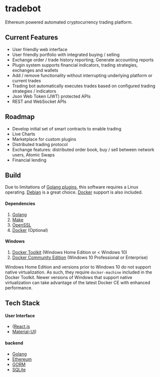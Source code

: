 # tradebot

Ethereum powered automated cryptocurrency trading platform.

## Current Features

* User friendly web interface
* User friendly portfolio with integrated buying / selling
* Exchange order / trade history reporting; Generate accounting reports
* Plugin system supports financial indicators, trading strategies, exchanges and wallets
* Add / remove functionality without interrupting underlying platform or current trades
* Trading bot automatically executes trades based on configured trading strategies / indicators
* Json Web Token (JWT) protected APIs
* REST and WebSocket APIs

## Roadmap
* Develop initial set of smart contracts to enable trading
* Live Charts
* Marketplace for custom plugins
* Distributed trading protocol
* Exchange features: distributed order book, buy / sell between network users, Atomic Swaps
* Financial lending

## Build

Due to limitations of [Golang plugins](https://golang.org/pkg/plugin/), this software requires a Linux operating. [Debian](https://www.debian.org/) is a great choice. [Docker](https://www.docker.com/) support is also included.

#### Dependencies

1. [Golang](https://golang.org/)
2. [Make](https://www.gnu.org/software/make/)
3. [OpenSSL](https://www.openssl.org/)
4. [Docker](https://www.docker.com/) (Optional)

#### Windows

1. [Docker Toolkit](https://docs.docker.com/toolbox/toolbox_install_windows/) (Windows Home Edition or < Windows 10)
2. [Docker Community Edition](https://store.docker.com/editions/community/docker-ce-desktop-windows) (Windows 10 Professional or Enterprise)

Windows Home Edition and versions prior to Windows 10 do not support native virtualization. As such, they require `docker-machine` included in the Docker Toolkit. Newer versions of Windows that support native virtualization can take advantage of the latest Docker CE with enhanced performance.

## Tech Stack

#### User Interface
* ([React.js](https://reactjs.org/)
* [Material-UI](https://material-ui-next.com/))

#### backend
* [Golang](https://golang.org/)
* [Ethereum](https://www.ethereum.org/)
* [GORM](http://gorm.io/)
* [SQLite](https://www.sqlite.org/)
